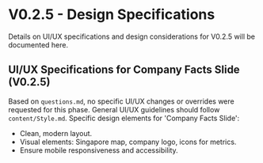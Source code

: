# V0.2.5 - Design Specifications

Details on UI/UX specifications and design considerations for V0.2.5 will be documented here.

## UI/UX Specifications for Company Facts Slide (V0.2.5)

Based on `questions.md`, no specific UI/UX changes or overrides were requested for this phase.
General UI/UX guidelines should follow `content/Style.md`.
Specific design elements for 'Company Facts Slide':
- Clean, modern layout.
- Visual elements: Singapore map, company logo, icons for metrics.
- Ensure mobile responsiveness and accessibility.
